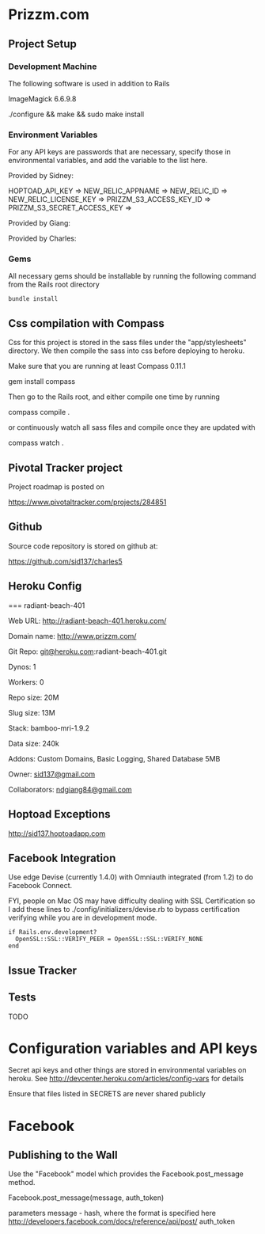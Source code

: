 # Prizzm.com


## Project Setup

### Development Machine

The following software is used in addition to Rails


ImageMagick 6.6.9.8

  ./configure && make && sudo make install



### Environment Variables

For any API keys are passwords that are necessary, specify those in
environmental variables, and add the variable to the list here.


Provided by Sidney:

HOPTOAD_API_KEY             => 
NEW_RELIC_APPNAME           => 
NEW_RELIC_ID                => 
NEW_RELIC_LICENSE_KEY       => 
PRIZZM_S3_ACCESS_KEY_ID     => 
PRIZZM_S3_SECRET_ACCESS_KEY => 


Provided by Giang:


Provided by Charles:


### Gems

All necessary gems should be installable by running the following command from
the Rails root directory

    bundle install



## Css compilation with Compass

Css for this project is stored in the sass files under the "app/stylesheets" directory.  We then
compile the sass into css before deploying to heroku. 

Make sure that you are running at least Compass 0.11.1

  gem install compass

Then go to the Rails root, and either compile one time by running

  compass compile .

or continuously watch all sass files and compile once they are updated with

  compass watch .


##  Pivotal Tracker project

Project roadmap is posted on 

https://www.pivotaltracker.com/projects/284851

## Github

Source code repository is stored on github at:

https://github.com/sid137/charles5



## Heroku Config

=== radiant-beach-401

Web URL:        http://radiant-beach-401.heroku.com/

Domain name:    http://www.prizzm.com/

Git Repo:       git@heroku.com:radiant-beach-401.git

Dynos:          1

Workers:        0

Repo size:      20M

Slug size:      13M

Stack:          bamboo-mri-1.9.2

Data size:      240k

Addons:         Custom Domains, Basic Logging, Shared Database 5MB

Owner:          sid137@gmail.com

Collaborators:  ndgiang84@gmail.com


## Hoptoad Exceptions
http://sid137.hoptoadapp.com

## Facebook Integration
Use edge Devise (currently 1.4.0) with Omniauth integrated (from 1.2) to do Facebook Connect.

FYI, people on Mac OS may have difficulty dealing with SSL Certification so I add these lines to ./config/initializers/devise.rb to bypass certification verifying while you are in development mode.

    if Rails.env.development? 
      OpenSSL::SSL::VERIFY_PEER = OpenSSL::SSL::VERIFY_NONE 
    end

## Issue Tracker

## Tests

TODO

# Configuration variables and API keys
Secret api keys and other things are stored in environmental variables on
heroku.  See http://devcenter.heroku.com/articles/config-vars for details

Ensure that files listed in SECRETS are never shared publicly




# Facebook

## Publishing to the Wall

Use the "Facebook" model which provides the Facebook.post_message method. 

Facebook.post_message(message, auth_token)

parameters
   message -  hash, where the format is specified here  http://developers.facebook.com/docs/reference/api/post/
   auth_token

